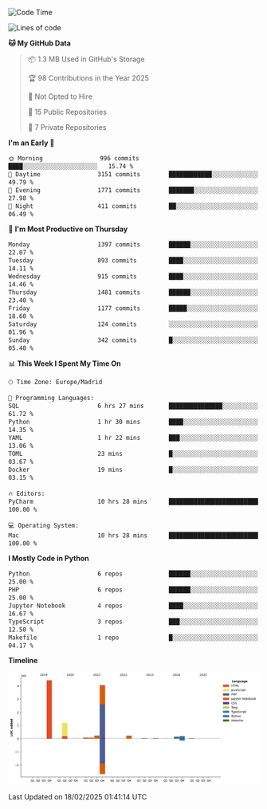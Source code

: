 <!--START_SECTION:waka-->
![Code Time](http://img.shields.io/badge/Code%20Time-656%20hrs%2046%20mins-blue)

![Lines of code](https://img.shields.io/badge/From%20Hello%20World%20I%27ve%20Written-10.7%20million%20lines%20of%20code-blue)

**🐱 My GitHub Data** 

> 📦 1.3 MB Used in GitHub's Storage 
 > 
> 🏆 98 Contributions in the Year 2025
 > 
> 🚫 Not Opted to Hire
 > 
> 📜 15 Public Repositories 
 > 
> 🔑 7 Private Repositories 
 > 
**I'm an Early 🐤** 

```text
🌞 Morning                996 commits         ████░░░░░░░░░░░░░░░░░░░░░   15.74 % 
🌆 Daytime                3151 commits        ████████████░░░░░░░░░░░░░   49.79 % 
🌃 Evening                1771 commits        ███████░░░░░░░░░░░░░░░░░░   27.98 % 
🌙 Night                  411 commits         ██░░░░░░░░░░░░░░░░░░░░░░░   06.49 % 
```
📅 **I'm Most Productive on Thursday** 

```text
Monday                   1397 commits        ██████░░░░░░░░░░░░░░░░░░░   22.07 % 
Tuesday                  893 commits         ████░░░░░░░░░░░░░░░░░░░░░   14.11 % 
Wednesday                915 commits         ████░░░░░░░░░░░░░░░░░░░░░   14.46 % 
Thursday                 1481 commits        ██████░░░░░░░░░░░░░░░░░░░   23.40 % 
Friday                   1177 commits        █████░░░░░░░░░░░░░░░░░░░░   18.60 % 
Saturday                 124 commits         ░░░░░░░░░░░░░░░░░░░░░░░░░   01.96 % 
Sunday                   342 commits         █░░░░░░░░░░░░░░░░░░░░░░░░   05.40 % 
```


📊 **This Week I Spent My Time On** 

```text
🕑︎ Time Zone: Europe/Madrid

💬 Programming Languages: 
SQL                      6 hrs 27 mins       ███████████████░░░░░░░░░░   61.72 % 
Python                   1 hr 30 mins        ████░░░░░░░░░░░░░░░░░░░░░   14.35 % 
YAML                     1 hr 22 mins        ███░░░░░░░░░░░░░░░░░░░░░░   13.06 % 
TOML                     23 mins             █░░░░░░░░░░░░░░░░░░░░░░░░   03.67 % 
Docker                   19 mins             █░░░░░░░░░░░░░░░░░░░░░░░░   03.15 % 

🔥 Editors: 
PyCharm                  10 hrs 28 mins      █████████████████████████   100.00 % 

💻 Operating System: 
Mac                      10 hrs 28 mins      █████████████████████████   100.00 % 
```

**I Mostly Code in Python** 

```text
Python                   6 repos             ██████░░░░░░░░░░░░░░░░░░░   25.00 % 
PHP                      6 repos             ██████░░░░░░░░░░░░░░░░░░░   25.00 % 
Jupyter Notebook         4 repos             ████░░░░░░░░░░░░░░░░░░░░░   16.67 % 
TypeScript               3 repos             ███░░░░░░░░░░░░░░░░░░░░░░   12.50 % 
Makefile                 1 repo              █░░░░░░░░░░░░░░░░░░░░░░░░   04.17 % 
```



**Timeline**

![Lines of Code chart](https://raw.githubusercontent.com/danisoronellas/danisoronellas/main/assets/bar_graph.png)


 Last Updated on 18/02/2025 01:41:14 UTC
<!--END_SECTION:waka-->
